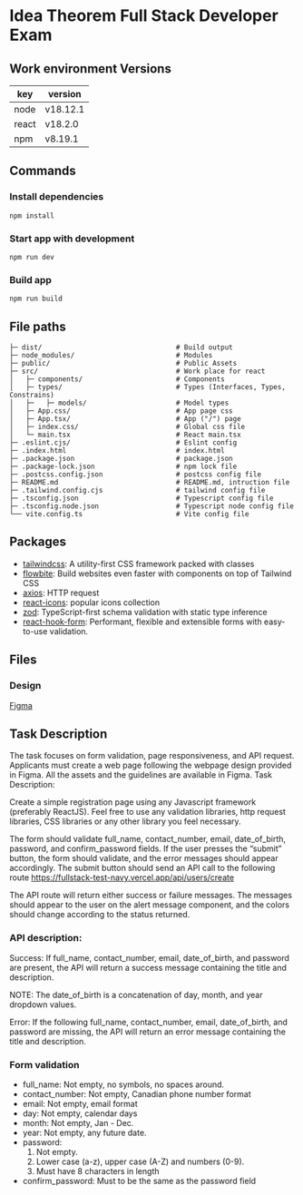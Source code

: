 # Idea Theorem Full Stack Developer Exam

## Work environment Versions
| key   | version  |
|-------|----------|
| node  | v18.12.1 |
| react | v18.2.0  |
| npm   | v8.19.1  |

## Commands
### Install dependencies
```shell
npm install
```

### Start app with development
```shell
npm run dev
```

### Build app
```shell
npm run build
```

## File paths
```text
├─ dist/                                 # Build output
├─ node_modules/                         # Modules
├─ public/                               # Public Assets
├─ src/                                  # Work place for react
│   ├─ components/                       # Components
│   ├─ types/                            # Types (Interfaces, Types, Constrains)
│   ├─   ├─ models/                      # Model types
│   ├─ App.css/                          # App page css
│   ├─ App.tsx/                          # App ("/") page
│   ├─ index.css/                        # Global css file
│   └─ main.tsx                          # React main.tsx
├─ .eslint.cjs/                          # Eslint config
├─ .index.html                           # index.html
├─ .package.json                         # package.json
├─ .package-lock.json                    # npm lock file
├─ .postcss.config.json                  # postcss config file
├─ README.md                             # README.md, intruction file
├─ .tailwind.config.cjs                  # tailwind config file
├─ .tsconfig.json                        # Typescript config file
├─ .tsconfig.node.json                   # Typescript node config file
└── vite.config.ts                       # Vite config file
```

## Packages
- [tailwindcss](https://tailwindcss.com/): A utility-first CSS framework packed with classes
- [flowbite](https://flowbite.com/): Build websites even faster with components on top of Tailwind CSS
- [axios](https://www.npmjs.com/package/axios): HTTP request
- [react-icons](https://react-icons.github.io/react-icons/): popular icons collection
- [zod](https://zod.dev/): TypeScript-first schema validation with static type inference
- [react-hook-form](https://react-hook-form.com/): Performant, flexible and extensible forms with easy-to-use validation.

## Files
### Design
[Figma](https://www.figma.com/file/hi5v3c3hE0ax8pbppUA1xY/Account-Creation-Test)

## Task Description
The task focuses on form validation, page responsiveness, and API request. Applicants must create a web page following the webpage design provided in Figma. All the assets and the guidelines are available in Figma.
Task Description:

Create a simple registration page using any Javascript framework (preferably ReactJS). Feel free to use any validation libraries, http request libraries, CSS libraries or any other library you feel necessary.

The form should validate full_name, contact_number, email, date_of_birth, password, and confirm_password fields. If the user presses the “submit” button, the form should validate, and the error messages should appear accordingly. 
The submit button should send an API call to the following route https://fullstack-test-navy.vercel.app/api/users/create

The API route will return either success or failure messages. The messages should appear to the user on the alert message component, and the colors should change according to the status returned.

### API description:
Success: If full_name, contact_number, email, date_of_birth, and password are present, the API will return a success message containing the title and description.

NOTE: The date_of_birth is a concatenation of day, month, and year dropdown values.

Error:  If the following full_name, contact_number, email, date_of_birth, and password are missing, the API will return an error message containing the title and description.

### Form validation
- full_name: Not empty, no symbols, no spaces around. <br>
- contact_number: Not empty, Canadian phone number format <br>
- email: Not empty, email format <br>
- day: Not empty, calendar days <br>
- month: Not empty, Jan - Dec. <br>
- year: Not empty, any future date. <br>
- password:
  1. Not empty.
  2. Lower case (a-z), upper case (A-Z) and numbers (0-9).
  3. Must have 8 characters in length
- confirm_password: Must to be the same as the password field
